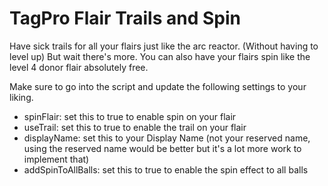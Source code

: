 # TagPro Flair Trails and Spin
Have sick trails for all your flairs just like the arc reactor. (Without having to level up) But wait there's more. You can also have your flairs spin like the level 4 donor flair absolutely free.

Make sure to go into the script and update the following settings to your liking.
- spinFlair: set this to true to enable spin on your flair
- useTrail: set this to true to enable the trail on your flair
- displayName: set this to your Display Name (not your reserved name, using the reserved name would be better but it's a lot more work to implement that)
- addSpinToAllBalls: set this to true to enable the spin effect to all balls
